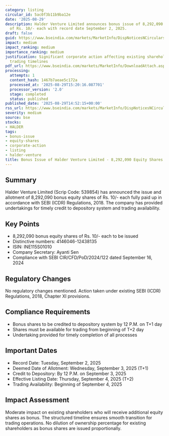 ```yaml
---
category: listing
circular_id: 5ac0f3b11b9ba12e
date: '2025-08-29'
description: Halder Venture Limited announces bonus issue of 8,292,090 equity shares
  of Rs. 10/- each with record date September 2, 2025.
draft: false
guid: https://www.bseindia.com/markets/MarketInfo/DispNoticesNCirculars.aspx?Noticeid={4DE1E4EC-87A2-453B-84D0-D1C03DA054F8}&noticeno=20250829-54&dt=08/29/2025&icount=54&totcount=55&flag=0
impact: medium
impact_ranking: medium
importance_ranking: medium
justification: Significant corporate action affecting existing shareholders with specific
  trading timelines
pdf_url: https://www.bseindia.com/markets/MarketInfo/DownloadAttach.aspx?id=20250829-54&attachedId=c533761b-1aec-44e8-babc-2393c87a14e0
processing:
  attempts: 1
  content_hash: 1467b7aeae5c172a
  processed_at: '2025-08-29T15:20:16.087701'
  processor_version: '2.0'
  stage: completed
  status: published
published_date: '2025-08-29T14:52:15+00:00'
rss_url: https://www.bseindia.com/markets/MarketInfo/DispNoticesNCirculars.aspx?Noticeid={4DE1E4EC-87A2-453B-84D0-D1C03DA054F8}&noticeno=20250829-54&dt=08/29/2025&icount=54&totcount=55&flag=0
severity: medium
source: bse
stocks:
- HALDER
tags:
- bonus-issue
- equity-shares
- corporate-action
- listing
- halder-venture
title: Bonus Issue of Halder Venture Limited - 8,292,090 Equity Shares
---
```


## Summary

Halder Venture Limited (Scrip Code: 539854) has announced the issue and allotment of 8,292,090 bonus equity shares of Rs. 10/- each fully paid up in accordance with SEBI (ICDR) Regulations, 2018. The company has provided undertakings for timely credit to depository system and trading availability.

## Key Points

- 8,292,090 bonus equity shares of Rs. 10/- each to be issued
- Distinctive numbers: 4146046-12438135
- ISIN: INE115S01010
- Company Secretary: Ayanti Sen
- Compliance with SEBI CIR/CFD/PoD/2024/122 dated September 16, 2024

## Regulatory Changes

No regulatory changes mentioned. Action taken under existing SEBI (ICDR) Regulations, 2018, Chapter XI provisions.

## Compliance Requirements

- Bonus shares to be credited to depository system by 12 P.M. on T+1 day
- Shares must be available for trading from beginning of T+2 day
- Undertaking provided for timely completion of all processes

## Important Dates

- Record Date: Tuesday, September 2, 2025
- Deemed Date of Allotment: Wednesday, September 3, 2025 (T+1)
- Credit to Depository: By 12 P.M. on September 3, 2025
- Effective Listing Date: Thursday, September 4, 2025 (T+2)
- Trading Availability: Beginning of September 4, 2025

## Impact Assessment

Moderate impact on existing shareholders who will receive additional equity shares as bonus. The structured timeline ensures smooth transition for trading operations. No dilution of ownership percentage for existing shareholders as bonus shares are issued proportionally.